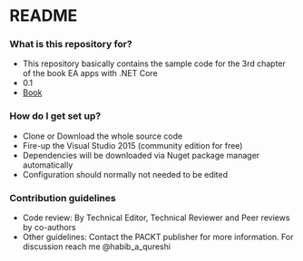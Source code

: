# README #

### What is this repository for? ###

* This repository basically contains the sample code for the 3rd chapter of the book EA apps with .NET Core
* 0.1
* [Book](https://www.packtpub.com/application-development/enterprise-application-architecture-net-core)

### How do I get set up? ###

* Clone or Download the whole source code
* Fire-up the Visual Studio 2015 (community edition for free)
* Dependencies will be downloaded via Nuget package manager automatically
* Configuration should normally not needed to be edited

### Contribution guidelines ###

* Code review: By Technical Editor, Technical Reviewer and Peer reviews by co-authors
* Other guidelines: Contact the PACKT publisher for more information. For discussion reach me @habib_a_qureshi